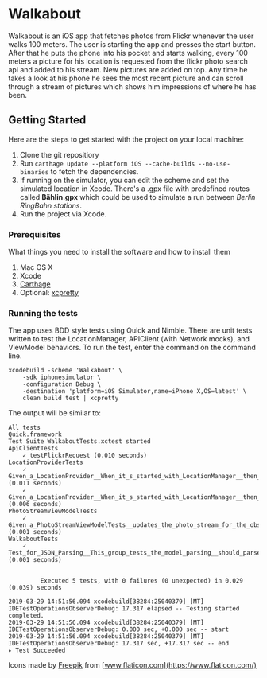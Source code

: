# Walkabout
Walkabout is an iOS app that fetches photos from Flickr whenever the user walks 100 meters. 
The user is starting the app and presses the start button. After that he puts the phone into his pocket and starts walking, every 100 meters a picture for his location is requested from the flickr photo search api and added to his stream. New pictures are added on top.
Any time he takes a look at his phone he sees the most recent picture and can scroll through a stream of pictures which shows him impressions of where he has been.

## Getting Started

Here are the steps to get started with the project on your local machine:

1. Clone the git repositiory
2. Run `carthage update --platform iOS --cache-builds --no-use-binaries` to fetch the dependencies.
3. If running on the simulator, you can edit the scheme and set the simulated location in Xcode. 
There's a .gpx file with predefined routes called **Bählin.gpx** which could be used to simulate a run between *Berlin RingBahn stations*.
4. Run the project via Xcode.

### Prerequisites

What things you need to install the software and how to install them

1. Mac OS X
2. Xcode
3. [Carthage](https://github.com/Carthage/Carthage)
4. Optional: [xcpretty](https://github.com/supermarin/xcpretty)


### Running the tests

The app uses BDD style tests using Quick and Nimble. There are unit tests written to test the LocationManager, APIClient (with Network mocks), and ViewModel behaviors. To run the test, enter the command on the command line.

```
xcodebuild -scheme 'Walkabout' \
    -sdk iphonesimulator \
    -configuration Debug \
    -destination 'platform=iOS Simulator,name=iPhone X,OS=latest' \
    clean build test | xcpretty
```

The output will be similar to:

```
All tests
Quick.framework
Test Suite WalkaboutTests.xctest started
ApiClientTests
    ✓ testFlickrRequest (0.010 seconds)
LocationProviderTests
    ✓ Given_a_LocationProvider__When_it_s_started_with_LocationManager__then_starts_location_updates (0.011 seconds)
    ✓ Given_a_LocationProvider__When_it_s_started_with_LocationManager__then_provides_current_location (0.006 seconds)
PhotoStreamViewModelTests
    ✓ Given_a_PhotoStreamViewModelTests__updates_the_photo_stream_for_the_observer (0.001 seconds)
WalkaboutTests
    ✓ Test_for_JSON_Parsing__This_group_tests_the_model_parsing__should_parse_the_data_correctly (0.001 seconds)


         Executed 5 tests, with 0 failures (0 unexpected) in 0.029 (0.039) seconds

2019-03-29 14:51:56.094 xcodebuild[38284:25040379] [MT] IDETestOperationsObserverDebug: 17.317 elapsed -- Testing started completed.
2019-03-29 14:51:56.094 xcodebuild[38284:25040379] [MT] IDETestOperationsObserverDebug: 0.000 sec, +0.000 sec -- start
2019-03-29 14:51:56.094 xcodebuild[38284:25040379] [MT] IDETestOperationsObserverDebug: 17.317 sec, +17.317 sec -- end
▸ Test Succeeded
```


Icons made by [Freepik](https://www.flaticon.com/authors/freepik) from [www.flaticon.com](https://www.flaticon.com/)
